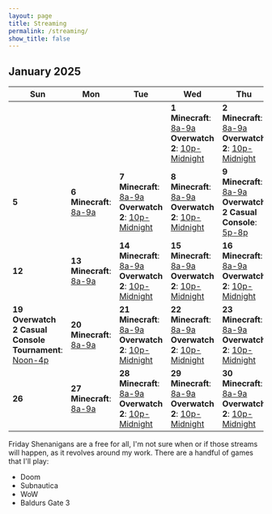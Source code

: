 ```yaml
---
layout: page
title: Streaming
permalink: /streaming/
show_title: false
---
```

## **January 2025**

| Sun | Mon                                   | Tue                                            | Wed                                            | Thu                                            | Fri                                   | Sat |
|-----|---------------------------------------|------------------------------------------------|------------------------------------------------|------------------------------------------------|---------------------------------------|-----|
|     |                                       |                                               |  **1** <br> **Minecraft**: [8a-9a](https://www.twitch.tv/sysop71) <br> **Overwatch 2**: [10p-Midnight](https://www.twitch.tv/sysop71) |  **2** <br> **Minecraft**: [8a-9a](https://www.twitch.tv/sysop71) <br> **Overwatch 2**: [10p-Midnight](https://www.twitch.tv/videos/2342854716) |  **3** <br> **Minecraft**: [8a-9a](https://www.twitch.tv/sysop71) | **4** |
| **5** |  **6** <br> **Minecraft**: [8a-9a](https://www.twitch.tv/sysop71) |  **7** <br> **Minecraft**: [8a-9a](https://www.twitch.tv/sysop71) <br> **Overwatch 2**: [10p-Midnight](https://www.twitch.tv/videos/2347424824) |  **8** <br> **Minecraft**: [8a-9a](https://www.twitch.tv/sysop71) <br> **Overwatch 2**: [10p-Midnight](https://www.twitch.tv/sysop71) |  **9** <br> **Minecraft**: [8a-9a](https://www.twitch.tv/sysop71) <br> **Overwatch 2 Casual Console**: [5p-8p](https://www.twitch.tv/videos/2348902770) | **10** <br> **Minecraft**: [8a-9a](https://www.twitch.tv/sysop71) <br> **Overwatch 2 Casual Console**: [7p-11p](https://www.twitch.tv/videos/2349940692) | **11** <br> **Overwatch 2 Ranked Console**: [5p-9p](https://www.twitch.tv/videos/2350819444) |
| **12** |  **13** <br> **Minecraft**: [8a-9a](https://www.twitch.tv/sysop71) |  **14** <br> **Minecraft**: [8a-9a](https://www.twitch.tv/videos/2353097863) <br> **Overwatch 2**: [10p-Midnight](https://www.twitch.tv/videos/2353752170) |  **15** <br> **Minecraft**: [8a-9a](https://www.twitch.tv/videos/2353976207) <br> **Overwatch 2**: [10p-Midnight](https://www.twitch.tv/videos/2354609975) |  **16** <br> **Minecraft**: [8a-9a](https://www.twitch.tv/videos/2354846958) <br> **Overwatch 2**: [10p-Midnight](https://www.twitch.tv/videos/2355490464) | **17** <br> **Minecraft**: [8a-9a](https://www.twitch.tv/sysop71) | **18** <br> **Overwatch 2 Casual Console Tournament**: [5p-9p](https://www.twitch.tv/videos/2357151461) |
| **19** <br> **Overwatch 2 Casual Console Tournament**: [Noon-4p](https://www.twitch.tv/videos/2357871138) |  **20** <br> **Minecraft**: [8a-9a](https://www.twitch.tv/sysop71) |  **21** <br> **Minecraft**: [8a-9a](https://www.twitch.tv/videos/2359513066) <br> **Overwatch 2**: [10p-Midnight](https://www.twitch.tv/videos/2360175921) |  **22** <br> **Minecraft**: [8a-9a](https://www.twitch.tv/videos/2360420703) <br> **Overwatch 2**: [10p-Midnight](https://www.twitch.tv/videos/2360175921) |  **23** <br> **Minecraft**: [8a-9a](https://www.twitch.tv/videos/2361314348) <br> **Overwatch 2**: [10p-Midnight](https://www.twitch.tv/videos/2361978587) | **24** <br> **Minecraft**: [8a-9a](https://www.twitch.tv/videos/2362204563) <br> **Friday Shenanigans**: [Stream](https://www.twitch.tv/videos/2362305352) | **25** |
| **26** |  **27** <br> **Minecraft**: [8a-9a](https://www.twitch.tv/videos/2365051205) |  **28** <br> **Minecraft**: [8a-9a](https://www.twitch.tv/videos/2365916562) <br> **Overwatch 2**: [10p-Midnight](https://www.twitch.tv/sysop71) |  **29** <br> **Minecraft**: [8a-9a](https://www.twitch.tv/sysop71) <br> **Overwatch 2**: [10p-Midnight](https://www.twitch.tv/sysop71) |  **30** <br> **Minecraft**: [8a-9a](https://www.twitch.tv/sysop71) <br> **Overwatch 2**: [10p-Midnight](https://www.twitch.tv/sysop71) | **31** <br> **Minecraft**: [8a-9a](https://www.twitch.tv/sysop71) <br> **Friday Shenanigans**: [Stream](https://www.twitch.tv/sysop71) |     |

Friday Shenanigans are a free for all, I'm not sure when or if those streams will happen, as it revolves around my work. There are a handful of games that I'll play:

- Doom
- Subnautica
- WoW
- Baldurs Gate 3
